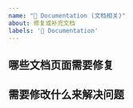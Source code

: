 ```yaml
---
name: "📝 Documentation (文档相关)"
about: 修复或补充文档
labels: '📝 Documentation'
---
```


<!--
感谢您为开源做出贡献！
-->

## 哪些文档页面需要修复

## 需要修改什么来解决问题
